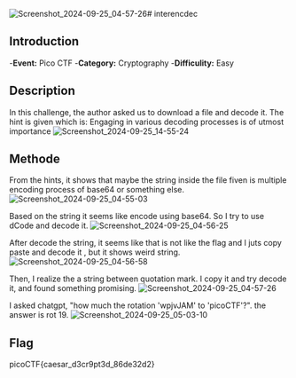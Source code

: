 ![Screenshot_2024-09-25_04-57-26](https://github.com/user-attachments/assets/d7cde7c1-fbdf-4030-be67-c63902d8ac88)# interencdec
## Introduction
-**Event:** Pico CTF
-**Category:** Cryptography
-**Difficulity:** Easy

## Description
In this challenge, the author asked us to download a file and decode it. The hint is given which is: Engaging in various decoding processes is of utmost importance 
![Screenshot_2024-09-25_14-55-24](https://github.com/user-attachments/assets/a1b308f5-2dc1-49d8-9d77-2d012a6df4af)

## Methode
From the hints, it shows that maybe the string inside the file fiven is multiple encoding process of base64 or something else.
![Screenshot_2024-09-25_04-55-03](https://github.com/user-attachments/assets/51067254-4ff7-498b-8c8d-18f46ddc080e)

Based on the string it seems like encode using base64. So I try to use dCode and decode it.
![Screenshot_2024-09-25_04-56-25](https://github.com/user-attachments/assets/3e02d39c-d15e-4fff-b758-e396801d2003)

After decode the string, it seems like that is not like the flag and I juts copy paste and decode it , but it shows weird string.
![Screenshot_2024-09-25_04-56-58](https://github.com/user-attachments/assets/6bf2dcf3-877c-41e0-877e-6764ba83e52c)

Then, I realize the a string between quotation mark. I copy it and try decode it, and found something promising.
![Screenshot_2024-09-25_04-57-26](https://github.com/user-attachments/assets/3957cc40-ae2b-457e-94df-0568bb3636bd)

I asked chatgpt, "how much the rotation 'wpjvJAM' to 'picoCTF'?". the answer is rot 19.
![Screenshot_2024-09-25_05-03-10](https://github.com/user-attachments/assets/dd249df1-ddad-4c47-913a-caf8d87d4612)

## Flag
picoCTF{caesar_d3cr9pt3d_86de32d2}
